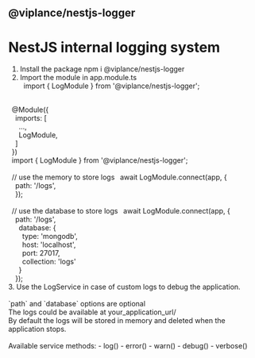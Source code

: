 ## @viplance/nestjs-logger
# NestJS internal logging system

1. Install the package npm i @viplance/nestjs-logger<br />
2. Import the module in app.module.ts<br />
    &ensp;import { LogModule } from '@viplance/nestjs-logger';<br />
<br />
    &ensp;@Module({<br />
        &ensp;&ensp;imports: [<br />
            &ensp;&ensp;&ensp;...,<br />
            &ensp;&ensp;&ensp;LogModule,<br />
        &ensp;&ensp;]<br />
    &ensp;})<br />
    &ensp;import { LogModule } from '@viplance/nestjs-logger';<br />
<br />
    &ensp;// use the memory to store logs
    &ensp;await LogModule.connect(app, {<br />
        &ensp;&ensp;path: '/logs',<br />
    &ensp;&ensp;});<br /><br />
    &ensp;// use the database to store logs
    &ensp;await LogModule.connect(app, {<br />
        &ensp;&ensp;path: '/logs',<br />
        &ensp;&ensp;&ensp;database: {<br />
            &ensp;&ensp;&ensp;&ensp;type: 'mongodb',<br />
            &ensp;&ensp;&ensp;&ensp;host: 'localhost',<br />
            &ensp;&ensp;&ensp;&ensp;port: 27017,<br />
            &ensp;&ensp;&ensp;&ensp;collection: 'logs'<br />
        &ensp;&ensp;&ensp;}<br />
    &ensp;&ensp;});<br />
3. Use the LogService in case of custom logs to debug the application.
<br />
<br />
`path` and `database` options are optional<br />
The logs could be available at your_application_url/<path><br />
By default the logs will be stored in memory and deleted when the application stops.<br />
<br />
Available service methods:
- log()
- error()
- warn()
- debug()
- verbose()
